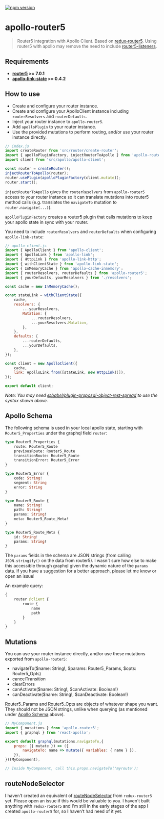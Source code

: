 [![npm version](https://badge.fury.io/js/apollo-router5.svg)](https://badge.fury.io/js/apollo-router5)

# apollo-router5

> Router5 integration with Apollo Client. Based on [redux-router5](https://github.com/router5/router5/tree/master/packages/redux-router5). Using router5 with apollo may remove the need to include [router5-listeners](https://router5.js.org/advanced/listeners-plugin).

## Requirements

- __[router5](https://github.com/router5/router5) >= 7.0.1__
- __[apollo-link-state](https://github.com/apollographql/apollo-link-state) >= 0.4.2__

## How to use

- Create and configure your router instance.
- Create and configure your ApolloClient instance including `routerResolvers` and `routerDefaults`.
- Inject your router instance to `apollo-router5`.
- Add `apolloPlugin` to your router instance.
- Use the provided mutations to perform routing, and/or use your router instance directly.

```javascript
// index.js
import createRouter from 'src/router/create-router';
import { apolloPluginFactory, injectRouterToApollo } from 'apollo-router5';
import client from 'src/apollo/apollo-client';

const router = createRouter();
injectRouterToApollo(router);
router.usePlugin(apolloPluginFactory(client.mutate));
router.start();
```

`injectRouterToApollo` gives the `routerResolvers` from `apollo-router5` access to your router instance so it can translate mutations into router5 method calls (e.g. translates the `navigateTo` mutation to `router.navigate(...)`).

`apolloPluginFactory` creates a router5 plugin that calls mutations to keep your apollo state in sync with your router.

You need to include `routerResolvers` and `routerDefaults` when configuring `apollo-link-state`:

```javascript
// apollo-client.js
import { ApolloClient } from 'apollo-client';
import { ApolloLink } from 'apollo-link';
import { HttpLink } from 'apollo-link-http';
import { withClientState } from 'apollo-link-state';
import { InMemoryCache } from 'apollo-cache-inmemory';
import { routerResolvers, routerDefaults } from 'apollo-router5';
import { yourDefaults, yourResolvers } from './resolvers';

const cache = new InMemoryCache();

const stateLink = withClientState({
    cache,
    resolvers: {
        ...yourResolvers,
        Mutation: {
            ...routerResolvers,
            ...yourResolvers.Mutation,
        },
    },
    defaults: {
        ...routerDefaults,
        ...yourDefaults,
    },
});

const client = new ApolloClient({
    cache,
    link: ApolloLink.from([stateLink, new HttpLink()]),
});

export default client;
```

_Note: You may need [@babel/plugin-proposal-object-rest-spread](https://babeljs.io/docs/en/babel-plugin-proposal-object-rest-spread) to use the syntax shown above._

## Apollo Schema

The following schema is used in your local apollo state, starting with `Router5_Properties` under the graphql field `router`:

```graphql
type Router5_Properties {
    route: Router5_Route
    previousRoute: Router5_Route
    transitionRoute: Router5_Route
    transitionError: Router5_Error
}

type Router5_Error {
    code: String!
    segment: String
    error: String
}

type Router5_Route {
    name: String!
    path: String!
    params: String!
    meta: Router5_Route_Meta!
}

type Router5_Route_Meta {
    id: String!
    params: String!
}
```

The `params` fields in the schema are JSON strings (from calling `JSON.stringify()` on the data from router5). I wasn't sure how else to make this accessible through graphql given the dynamic nature of the `params` data. If you have a suggestion for a better approach, please let me know or open an issue!

An example query:

```graphql
{
    router @client {
        route {
            name
            path
        }
    }
}
```

## Mutations

You can use your router instance directly, and/or use these mutations exported from `apollo-router5`:

- navigateTo($name: String!, $params: Router5_Params, $opts: Router5_Opts)
- cancelTransition
- clearErrors
- canActivate($name: String!, $canActivate: Boolean!)
- canDeactivate($name: String!, $canDeactivate: Boolean!)

Router5_Params and Router5_Opts are objects of whatever shape you want. They should not be JSON strings, unlike when querying (as mentioned under [Apollo Schema](#apollo-schema) above).

```javascript
// MyComponent.js
import { mutations } from 'apollo-router5';
import { graphql } from 'react-apollo';

export default graphql(mutations.navigateTo,{
    props: ({ mutate }) => ({
        navigateTo: name => mutate({ variables: { name } }),
    }),
})(MyComponent),

// Inside MyComponent, call this.props.navigateTo('myroute');
```

## routeNodeSelector

I haven't created an equivalent of [routeNodeSelector](https://github.com/router5/router5/tree/master/packages/redux-router5#routenodeselector) from `redux-router5` yet. Please open an issue if this would be valuable to you. I haven't built anything with `redux-router5` and I'm still in the early stages of the app I created `apollo-router5` for, so I haven't had need of it yet.
